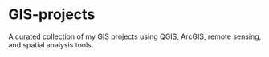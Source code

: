 # GIS-projects
A curated collection of my GIS projects using QGIS, ArcGIS, remote sensing, and spatial analysis tools.
